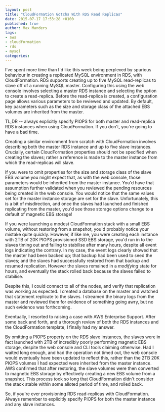 ```yaml
---
layout: post
title: "CloudFormation Gotcha With RDS Read Replicas"
date: 2015-07-17 17:53:28 +0100
published: true
author: Max Manders
tags:
- aws
- cloudformation
- rds
- mysql
categories:
---
```

I've spent more time than I'd like this week being perplexed by spurious behaviour in
creating a replicated MySQL environment in RDS, with CloudFormation.  RDS supports
creating up to five MySQL read-replicas to slave off of a running MySQL master.
Configuring this using the web console involves selecting a master RDS instance and
selecting the option to create a read-replica.  Before the read-replica is created, a
configuration page allows various parameters to be reviewed and updated.  By default, key
parameters such as the size and storage class of the attached EBS volumes are inherited
from the master.<!--more-->

TL;DR -- always explicitly specify PIOPS for both master and read-replica RDS instances
when using CloudFormation.  If you don't, you're going to have a bad time.

Creating a similar environment from scratch with CloudFormation involves describing both
the master RDS instance and up to five slave instances.  Crucially, certain
CloudFormation properties should not be specified when creating the slaves; rather a
reference is made to the master instance from which the read-replicas will slave.

If you were to omit properties for the size and storage class of the slave EBS volume you
might expect that, as with the web console, those parameters would be inherited from the
master instance.  You'd have that assumption further validated when you reviewed the
pending resources being created in the web console.  You would notice that the same values
set for the master instance storage are set for the slave.  Unfortunately, this is a bit
of misdirection, and once the slaves had launched and finished replicating from the
master, you'd see those storage options change to a default of magnetic EBS storage!

If you were launching a modest CloudFormation stack with a small EBS volume, without
restoring from a snapshot, you'd probably notice your mistake quite quickly.  However, if
like me, you were creating each instance with 2TB of 20K PIOPS provisioned SSD EBS
storage, you'd run in to the slaves timing out and failing to stabilise after many hours,
despite all event logs indicating the contrary.  In my case, the event logs clearly showed
that the master had been backed up; that backup had been used to seed the slaves; and the
slaves had successfully restored from that backup and resumed replication.  However the
slaves remained in a _modifying_ state for hours, and eventually the stack rolled back
because the slaves failed to stabilise.

Despite this, I could connect to all of the nodes, and verify that replication was
working as expected.  I created a database on the master and watched that statement
replicate to the slaves.  I streamed the binary logs from the master and reviewed them
for evidence of something going awry, but no such evidence was forthcoming.

Eventually, I resorted to raising a case with AWS Enterprise Support.  After some back
and forth, and a thorough review of both the RDS instances and the CloudFormation
template, I finally had my answer.

By omitting a PIOPS property on the RDS slave instances, the slaves were in fact launched
with 2TB of incredibly poorly performing magnetic EBS storage, despite the web console and
CLI tools claiming otherwise.  Had I waited long enough, and had the operation not timed
out, the web console would eventually have been updated to reflect this, rather than the
2TB 20K PIOPS volumes I had expected were inherited from the master instance.  AWS
confirmed that after restoring, the slave volumes were then converted to magnetic EBS
storage by effectively creating a new EBS volume from a snapshot.  This process took so
long that CloudFormation didn't consider the stack stable within some alloted period of
time, and rolled back.

So, if you're ever provisioning RDS read-replicas with CloudFormation.  Always remember
to explicitly specify PIOPS for both the master instance and any slave instances.

